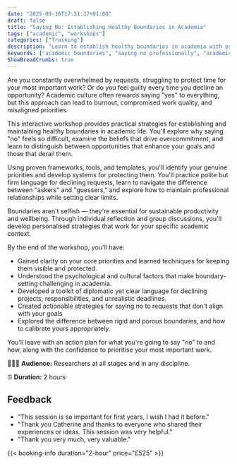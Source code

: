 ```yaml
---
date: "2025-09-16T17:31:37+01:00"
draft: false
title: "Saying No: Establishing Healthy Boundaries in Academia"
tags: ["academic", "workshops"]
categories: ["Training"] 
description: "Learn to establish healthy boundaries in academia with practical strategies for saying no professionally. Workshop covers priority-setting frameworks, polite refusal techniques, and protecting time for meaningful work without damaging relationships."
keywords: ["academic boundaries", "saying no professionally", "academic productivity", "boundary setting workshop", "academic time management", "work-life balance academia", "academic burnout prevention", "priority setting academics", "professional development", "academic wellbeing", "overcommitment solutions", "academic self-care", "research productivity", "academic stress management", "healthy work boundaries"]
ShowBreadCrumbs: true
---
```


Are you constantly overwhelmed by requests, struggling to protect time for your most important work? Or do you feel guilty every time you decline an opportunity? Academic culture often rewards saying "yes" to everything, but this approach can lead to burnout, compromised work quality, and misaligned priorities.

This interactive workshop provides practical strategies for establishing and maintaining healthy boundaries in academic life. You'll explore why saying "no" feels so difficult, examine the beliefs that drive overcommitment, and learn to distinguish between opportunities that enhance your goals and those that derail them.

Using proven frameworks, tools, and templates, you'll identify your genuine priorities and develop systems for protecting them. You'll practice polite but firm language for declining requests, learn to navigate the difference between "askers" and "guessers," and explore how to maintain professional relationships while setting clear limits.

Boundaries aren't selfish — they're essential for sustainable productivity and wellbeing. Through individual reflection and group discussions, you'll develop personalised strategies that work for your specific academic context.

By the end of the workshop, you'll have:

- Gained clarity on your core priorities and learned techniques for keeping them visible and protected.
- Understood the psychological and cultural factors that make boundary-setting challenging in academia.
- Developed a toolkit of diplomatic yet clear language for declining projects, responsibilities, and unrealistic deadlines.
- Created actionable strategies for saying no to requests that don't align with your goals
- Explored the difference between rigid and porous boundaries, and how to calibrate yours appropriately.

You'll leave with an action plan for what you're going to say "no" to and how, along with the confidence to prioritise your most important work.

👩🏽‍🎓 **Audience:** Researchers at all stages and in any discipline.

⏰ **Duration:** 2 hours

## Feedback

- "This session is so important for first years, I wish I had it before."
- "Thank you Catherine and thanks to everyone who shared their experiences or ideas. This session was very helpful."
- "Thank you very much, very valuable."

{{< booking-info duration="2-hour" price="£525" >}}